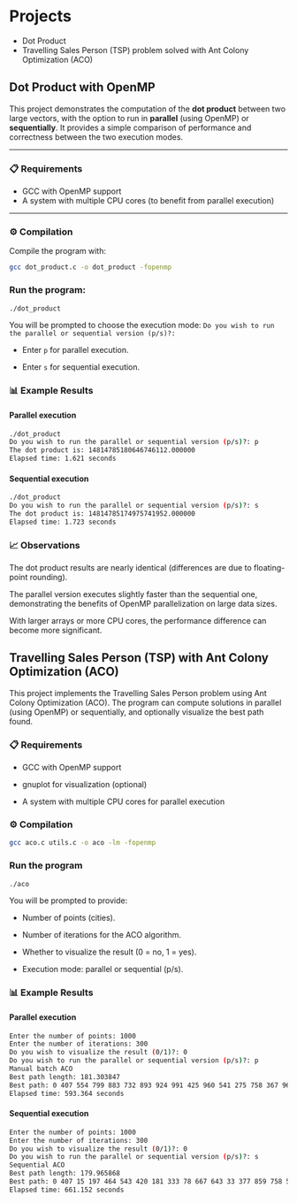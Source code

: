 # Projects
- Dot Product
- Travelling Sales Person (TSP) problem solved with Ant Colony Optimization (ACO)

## Dot Product with OpenMP

This project demonstrates the computation of the **dot product** between two large vectors, with the option to run in **parallel** (using OpenMP) or **sequentially**. It provides a simple comparison of performance and correctness between the two execution modes.

---

### 📋 Requirements
- GCC with OpenMP support  
- A system with multiple CPU cores (to benefit from parallel execution)  

---

### ⚙️ Compilation

Compile the program with:

```bash
gcc dot_product.c -o dot_product -fopenmp
```

### Run the program:
```bash
./dot_product
```

You will be prompted to choose the execution mode:
`Do you wish to run the parallel or sequential version (p/s)?:`
- Enter `p` for parallel execution.

- Enter `s` for sequential execution.

### 📊 Example Results
#### Parallel execution
```bash
./dot_product
Do you wish to run the parallel or sequential version (p/s)?: p
The dot product is: 14814785180646746112.000000
Elapsed time: 1.621 seconds
```

#### Sequential execution
```bash
./dot_product
Do you wish to run the parallel or sequential version (p/s)?: s
The dot product is: 14814785174975741952.000000
Elapsed time: 1.723 seconds
```

### 📈 Observations

The dot product results are nearly identical (differences are due to floating-point rounding).

The parallel version executes slightly faster than the sequential one, demonstrating the benefits of OpenMP parallelization on large data sizes.

With larger arrays or more CPU cores, the performance difference can become more significant.

## Travelling Sales Person (TSP) with Ant Colony Optimization (ACO)
This project implements the Travelling Sales Person problem using Ant Colony Optimization (ACO). The program can compute solutions in parallel (using OpenMP) or sequentially, and optionally visualize the best path found.

### 📋 Requirements

- GCC with OpenMP support

- gnuplot for visualization (optional)

- A system with multiple CPU cores for parallel execution

### ⚙️ Compilation
```bash
gcc aco.c utils.c -o aco -lm -fopenmp
```

### Run the program
```bash
./aco
```

You will be prompted to provide:

- Number of points (cities).

- Number of iterations for the ACO algorithm.

- Whether to visualize the result (0 = no, 1 = yes).

- Execution mode: parallel or sequential (p/s).

### 📊 Example Results
#### Parallel execution
```bash
Enter the number of points: 1000
Enter the number of iterations: 300
Do you wish to visualize the result (0/1)?: 0
Do you wish to run the parallel or sequential version (p/s)?: p
Manual batch ACO
Best path length: 181.303847
Best path: 0 407 554 799 883 732 893 924 991 425 960 541 275 758 367 961 661 285 857 630 817 429 490 685 800 325 556 631 181 480 198 539 281 182 553 62 495 840 461 699 636 117 300 409 370 469 524 211 617 706 639 615 741 99 760 154 278 471 418 829 939 112 526 107 417 22 58 286 215 316 932 159 326 995 479 5 194 713 922 380 361 236 458 70 202 607 986 745 614 484 543 331 268 570 663 435 542 643 743 532 263 85 340 770 877 910 602 103 603 672 152 611 739 753 318 555 565 560 595 954 297 82 571 848 189 727 233 568 329 926 761 498 257 564 162 746 871 332 751 559 452 254 173 307 816 284 349 874 114 404 444 48 766 221 157 934 437 390 431 955 499 511 574 937 14 655 474 943 183 224 120 918 572 378 255 885 716 975 879 730 359 446 90 902 823 649 145 266 151 898 128 381 633 98 396 440 21 110 29 467 423 587 756 578 16 769 925 460 223 142 731 388 510 84 872 357 472 464 264 775 270 279 330 896 15 72 521 869 379 768 130 981 588 207 724 42 673 742 430 468 790 569 420 873 333 20 280 752 635 399 365 810 371 459 597 992 537 719 718 983 88 398 234 725 728 324 632 634 726 179 814 63 475 46 227 245 798 109 890 695 33 859 586 714 492 115 527 762 147 953 296 338 671 973 951 670 593 89 887 450 520 755 794 385 512 502 111 132 669 784 466 686 505 442 692 448 131 91 828 401 232 895 445 575 652 244 408 604 256 348 422 488 619 392 549 382 827 19 31 250 228 366 591 208 8 786 802 123 101 947 778 26 696 185 608 839 579 259 144 242 637 205 187 27 909 213 455 94 657 219 698 320 551 647 174 55 577 908 914 782 993 136 485 525 155 581 653 129 30 503 687 301 68 596 759 677 64 57 870 456 1 862 210 373 4 837 920 500 86 44 358 931 820 865 882 969 562 515 720 904 693 899 717 538 701 648 243 95 139 434 880 481 238 659 102 776 222 400 343 53 451 290 850 352 149 691 985 193 200 167 413 262 24 196 832 666 239 681 514 642 247 824 819 376 508 38 156 314 529 119 51 855 143 36 979 838 897 592 97 921 875 274 125 738 736 708 957 59 165 252 419 292 368 355 531 191 356 199 620 317 996 598 169 589 722 248 894 298 337 594 546 9 166 772 56 940 777 803 12 126 476 733 424 678 540 138 80 683 654 822 3 443 658 220 523 967 844 283 127 721 412 105 980 968 113 402 851 928 493 854 312 779 651 989 628 544 171 640 773 81 707 87 60 92 781 201 457 186 933 771 241 295 489 433 684 32 100 438 386 941 911 835 436 178 306 405 988 230 133 612 78 158 662 310 804 863 447 913 192 7 712 374 518 108 912 641 881 153 667 483 93 535 763 308 229 900 164 364 534 618 674 246 217 906 627 545 889 477 888 860 767 929 350 406 65 37 522 831 987 214 836 237 121 705 878 552 504 965 930 269 668 253 688 785 13 319 203 849 190 735 638 566 567 613 441 305 917 797 972 282 792 369 104 49 935 293 923 79 680 946 206 486 289 141 40 757 811 146 76 601 841 783 17 704 563 665 313 394 75 867 197 150 958 52 690 216 876 344 25 807 47 793 536 750 426 389 299 66 501 694 175 830 383 35 43 621 415 353 507 584 96 754 622 599 749 341 809 916 697 2 818 354 478 395 846 901 789 970 519 884 327 463 235 41 856 700 605 747 177 600 530 806 892 362 660 267 28 372 623 765 582 231 942 346 345 212 218 411 272 137 886 944 550 795 135 363 11 18 258 106 573 482 891 287 334 516 801 547 45 74 462 335 664 69 711 974 321 276 315 656 118 729 506 163 453 168 160 590 808 403 805 124 271 61 646 740 294 576 351 322 261 938 952 384 288 557 868 959 491 449 410 454 180 251 487 71 360 676 339 188 787 517 421 948 734 122 265 528 624 905 610 650 609 54 161 842 815 853 866 945 83 709 273 347 915 328 964 821 715 465 226 978 645 509 561 629 387 309 249 533 626 204 414 791 625 580 999 919 813 302 644 34 723 336 833 864 397 780 682 774 616 140 788 473 956 494 50 39 377 470 116 583 291 342 548 861 858 148 10 812 845 744 679 852 710 311 416 432 847 843 497 304 427 977 903 737 606 796 439 558 703 990 825 225 513 998 702 303 963 976 585 67 393 826 323 23 675 277 209 240 195 982 428 496 176 949 73 134 927 966 971 184 936 997 375 962 172 764 77 260 984 907 170 950 834 6 994 748 689 391 
Elapsed time: 593.364 seconds
```

#### Sequential execution
```bash
Enter the number of points: 1000
Enter the number of iterations: 300
Do you wish to visualize the result (0/1)?: 0
Do you wish to run the parallel or sequential version (p/s)?: s
Sequential ACO
Best path length: 179.965868
Best path: 0 407 15 197 464 543 420 181 333 78 667 643 33 377 859 758 583 357 264 640 541 764 452 258 79 11 923 749 862 979 265 528 369 276 892 797 887 89 974 5 296 669 905 362 770 656 118 194 924 505 686 506 55 174 650 223 142 660 932 938 671 154 575 741 384 261 322 71 627 499 307 816 948 878 36 651 415 293 935 97 592 628 765 670 951 479 925 845 958 800 799 472 150 209 240 355 668 772 601 336 184 783 6 17 496 9 546 62 182 514 367 625 301 220 429 890 685 389 750 536 172 605 66 297 954 501 694 571 41 199 735 302 212 747 299 807 769 876 690 896 554 205 279 775 195 19 716 879 387 626 446 433 32 423 587 978 645 395 254 837 727 169 996 598 904 275 695 722 16 25 630 589 75 285 269 253 191 317 519 720 865 820 152 920 490 822 805 54 609 348 811 226 436 683 985 691 988 236 131 80 401 549 619 617 278 232 286 316 417 410 107 112 526 215 106 573 243 969 613 562 358 353 779 792 339 711 175 282 122 373 351 615 406 74 224 359 381 266 846 901 975 956 936 382 309 176 900 364 38 399 164 255 57 870 31 335 462 350 649 823 730 29 128 21 110 489 467 396 98 375 145 51 437 228 249 618 229 308 841 347 781 981 608 707 696 642 166 412 982 840 105 980 788 776 833 864 283 211 434 397 771 494 50 791 763 665 368 93 933 186 390 534 246 934 398 88 547 529 629 646 94 585 148 949 213 28 662 804 484 147 338 952 796 439 906 486 180 289 558 68 636 937 708 955 888 349 984 511 751 545 2 945 114 705 853 564 582 746 231 922 752 198 993 480 631 782 27 745 986 733 913 634 713 761 502 385 737 403 808 512 520 842 513 990 178 418 471 458 115 448 405 755 794 271 419 497 63 814 425 3 179 416 432 611 824 208 196 673 430 712 964 108 832 666 994 819 591 376 724 915 894 56 940 785 565 86 214 754 677 522 831 970 482 469 516 431 457 473 801 898 119 885 37 65 287 64 891 18 559 354 697 210 809 621 916 173 574 4 874 818 866 438 422 256 835 911 652 183 234 477 445 604 404 221 725 603 340 388 532 577 84 291 790 447 468 742 881 281 947 637 331 663 270 570 657 963 323 10 67 639 527 392 762 679 893 753 318 171 227 883 675 47 177 600 817 867 521 325 72 292 687 927 95 723 700 919 566 813 849 688 272 356 531 190 203 13 844 721 127 855 481 854 966 699 563 834 756 12 394 803 777 930 578 710 252 311 165 620 345 346 942 648 886 944 884 795 44 555 463 312 544 989 303 268 310 614 92 60 786 123 30 454 280 661 136 485 248 476 126 435 569 873 61 158 748 778 26 802 328 539 87 20 478 509 244 290 149 374 537 992 810 572 378 250 632 674 366 719 718 918 146 386 767 456 871 561 332 1 623 738 736 917 921 593 466 294 843 610 847 132 257 760 706 498 825 664 69 624 450 327 460 991 852 443 233 552 644 580 638 493 343 402 140 113 928 851 391 594 144 242 704 298 428 525 155 556 581 202 743 714 380 263 586 85 602 910 877 103 379 259 681 365 635 42 908 641 821 40 141 868 449 22 491 91 828 262 424 167 413 492 116 70 510 607 455 187 861 858 548 909 330 52 344 857 277 475 976 160 590 903 163 731 159 326 998 59 773 427 304 551 320 698 453 168 219 729 124 784 321 806 658 245 826 23 393 216 869 239 247 768 863 612 483 8 914 518 192 692 133 193 138 540 678 352 850 959 58 939 757 557 465 200 206 488 829 371 597 912 273 185 553 267 961 39 542 487 946 728 48 766 941 408 474 860 889 703 314 156 902 241 523 856 504 999 34 848 189 560 793 962 798 109 461 495 337 313 238 102 616 659 968 774 535 217 45 684 440 943 983 957 284 726 515 584 135 538 717 363 305 500 137 507 701 441 882 787 43 734 35 517 49 875 931 568 274 104 329 134 926 872 647 342 81 672 815 73 99 361 288 715 444 709 372 188 977 812 744 46 530 82 595 426 218 411 950 76 965 319 207 579 588 201 508 680 451 459 654 157 14 780 53 880 400 409 370 524 117 300 759 121 987 622 383 830 897 739 567 235 702 83 170 973 129 895 606 682 971 143 100 334 77 260 237 836 838 360 315 972 421 125 341 599 899 550 693 162 96 139 967 789 596 151 633 295 90 929 655 827 997 503 324 120 251 442 953 653 470 306 995 161 225 101 222 130 839 230 24 153 7 732 414 204 533 576 740 111 960 676 907 689 
Elapsed time: 661.152 seconds
```
